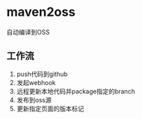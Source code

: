 # maven2oss
自动编译到OSS

## 工作流
1. push代码到github
2. 发起webhook
3. 远程更新本地代码并package指定的branch
4. 发布到oss源
5. 更新指定页面的版本标记
